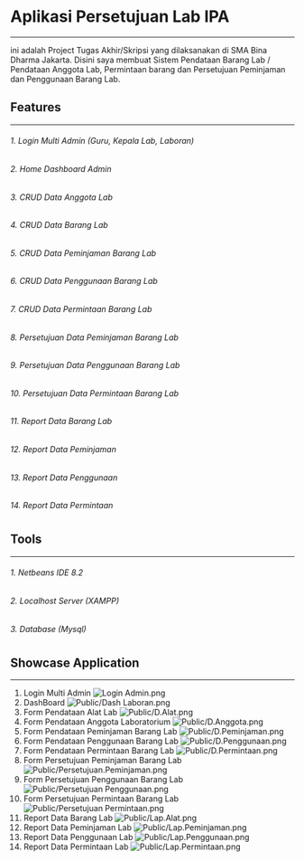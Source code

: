 # Aplikasi Persetujuan Lab IPA
------------------------
ini adalah Project Tugas Akhir/Skripsi yang dilaksanakan di SMA Bina Dharma Jakarta. Disini saya membuat Sistem Pendataan Barang Lab / Pendataan Anggota Lab, Permintaan barang dan Persetujuan Peminjaman dan Penggunaan Barang Lab.

## Features
------------------------
###### 1. Login Multi Admin (Guru, Kepala Lab, Laboran)
###### 2. Home Dashboard Admin
###### 3. CRUD Data Anggota Lab
###### 4. CRUD Data Barang Lab
###### 5. CRUD Data Peminjaman Barang Lab
###### 6. CRUD Data Penggunaan Barang Lab
###### 7. CRUD Data Permintaan Barang Lab
###### 8. Persetujuan Data Peminjaman Barang Lab
###### 9. Persetujuan Data Penggunaan Barang Lab
###### 10. Persetujuan Data Permintaan Barang Lab
###### 11. Report Data Barang Lab
###### 12. Report Data Peminjaman
###### 13. Report Data Penggunaan
###### 14. Report Data Permintaan
#
## Tools
------------------------
###### 1. Netbeans IDE 8.2
###### 2. Localhost Server (XAMPP) 
###### 3. Database (Mysql) 
#
## Showcase Application
------
1. Login Multi Admin
![Login Admin.png](https://github.com/septian2410/TA_LabIPA/blob/master/Public/Login%20Admin.png?raw=true)
2. DashBoard ![Public/Dash Laboran.png](https://github.com/septian2410/TA_LabIPA/blob/master/Public/Dash%20Laboran.png?raw=true)
3. Form Pendataan Alat Lab
![Public/D.Alat.png](https://github.com/septian2410/TA_LabIPA/blob/master/Public/D.Alat.png?raw=true)
4. Form Pendataan Anggota Laboratorium ![Public/D.Anggota.png](https://github.com/septian2410/TA_LabIPA/blob/master/Public/D.Anggota.png?raw=true)
5. Form Pendataan Peminjaman Barang Lab ![Public/D.Peminjaman.png](https://github.com/septian2410/TA_LabIPA/blob/master/Public/D.Peminjaman.png?raw=true)
6. Form Pendataan Penggunaan Barang Lab ![Public/D.Penggunaan.png](https://github.com/septian2410/TA_LabIPA/blob/master/Public/D.Penggunaan.png?raw=true)
7. Form Pendataan Permintaan Barang Lab ![Public/D.Permintaan.png](https://github.com/septian2410/TA_LabIPA/blob/master/Public/D.Permintaan.png)
8. Form Persetujuan Peminjaman Barang Lab ![Public/Persetujuan.Peminjaman.png](https://github.com/septian2410/TA_LabIPA/blob/master/Public/Persetujuan.Peminjaman.png?raw=true)
9. Form Persetujuan Penggunaan Barang Lab ![Public/Persetujuan Penggunaan.png](https://github.com/septian2410/TA_LabIPA/blob/master/Public/Persetujuan%20Penggunaan.png?raw=true)
10. Form Persetujuan Permintaan Barang Lab ![Public/Persetujuan Permintaan.png](https://github.com/septian2410/TA_LabIPA/blob/master/Public/Persetujuan%20Permintaan.png?raw=true)
11. Report Data Barang Lab  ![Public/Lap.Alat.png](https://github.com/septian2410/TA_LabIPA/blob/master/Public/Lap.Alat.png?raw=true)
12. Report Data Peminjaman Lab  ![Public/Lap.Peminjaman.png](https://github.com/septian2410/TA_LabIPA/blob/master/Public/Lap.Peminjaman.png?raw=true)
13. Report Data Penggunaan Lab  ![Public/Lap.Penggunaan.png](https://github.com/septian2410/TA_LabIPA/blob/master/Public/Lap.Penggunaan.png?raw=true)
14. Report Data Permintaan Lab  ![Public/Lap.Permintaan.png](https://github.com/septian2410/TA_LabIPA/blob/master/Public/Lap.Permintaan.png?raw=true)
